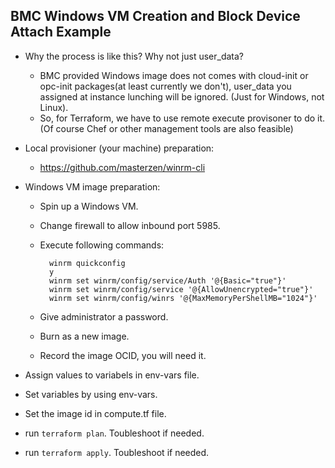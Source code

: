 ## BMC Windows VM Creation and Block Device Attach Example ##

+ Why the process is like this? Why not just user_data?
	- BMC provided Windows image does not comes with cloud-init or opc-init packages(at least currently we don't), user_data you assigned at instance lunching will be ignored. (Just for Windows, not Linux).
	- So, for Terraform, we have to use remote execute provisoner to do it. (Of course Chef or other management tools are also feasible)

+ Local provisioner (your machine) preparation:
	- https://github.com/masterzen/winrm-cli

+ Windows VM image preparation:
	- Spin up a Windows VM.
	- Change firewall to allow inbound port 5985.
	- Execute following commands:

			winrm quickconfig
			y
			winrm set winrm/config/service/Auth '@{Basic="true"}'
			winrm set winrm/config/service '@{AllowUnencrypted="true"}'
			winrm set winrm/config/winrs '@{MaxMemoryPerShellMB="1024"}'

	- Give administrator a password.
	- Burn as a new image.
	- Record the image OCID, you will need it.

+ Assign values to variabels in env-vars file.

+ Set variables by using env-vars.

+ Set the image id in compute.tf file.

+ run `terraform plan`. Toubleshoot if needed.

+ run `terraform apply`. Toubleshoot if needed.
